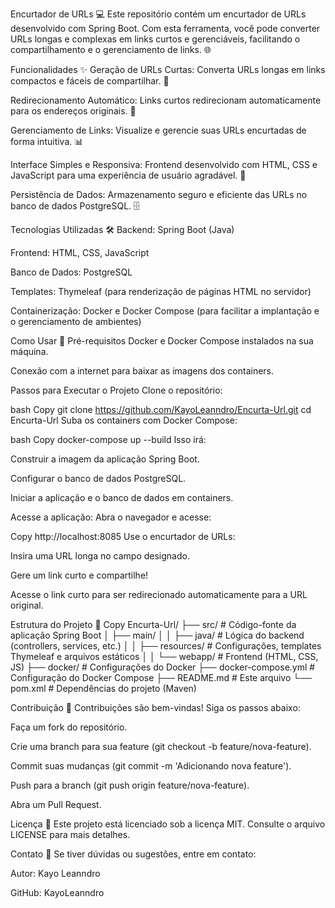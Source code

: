 Encurtador de URLs 💻
Este repositório contém um encurtador de URLs desenvolvido com Spring Boot. Com esta ferramenta, você pode converter URLs longas e complexas em links curtos e gerenciáveis, facilitando o compartilhamento e o gerenciamento de links. 🌐

Funcionalidades ✨
Geração de URLs Curtas: Converta URLs longas em links compactos e fáceis de compartilhar. 🔗

Redirecionamento Automático: Links curtos redirecionam automaticamente para os endereços originais. 🔄

Gerenciamento de Links: Visualize e gerencie suas URLs encurtadas de forma intuitiva. 📊

Interface Simples e Responsiva: Frontend desenvolvido com HTML, CSS e JavaScript para uma experiência de usuário agradável. 🎨

Persistência de Dados: Armazenamento seguro e eficiente das URLs no banco de dados PostgreSQL. 🗄️

Tecnologias Utilizadas 🛠️
Backend: Spring Boot (Java)

Frontend: HTML, CSS, JavaScript

Banco de Dados: PostgreSQL

Templates: Thymeleaf (para renderização de páginas HTML no servidor)

Containerização: Docker e Docker Compose (para facilitar a implantação e o gerenciamento de ambientes)

Como Usar 🚀
Pré-requisitos
Docker e Docker Compose instalados na sua máquina.

Conexão com a internet para baixar as imagens dos containers.

Passos para Executar o Projeto
Clone o repositório:

bash
Copy
git clone https://github.com/KayoLeanndro/Encurta-Url.git
cd Encurta-Url
Suba os containers com Docker Compose:

bash
Copy
docker-compose up --build
Isso irá:

Construir a imagem da aplicação Spring Boot.

Configurar o banco de dados PostgreSQL.

Iniciar a aplicação e o banco de dados em containers.

Acesse a aplicação:
Abra o navegador e acesse:

Copy
http://localhost:8085
Use o encurtador de URLs:

Insira uma URL longa no campo designado.

Gere um link curto e compartilhe!

Acesse o link curto para ser redirecionado automaticamente para a URL original.

Estrutura do Projeto 📂
Copy
Encurta-Url/
├── src/                  # Código-fonte da aplicação Spring Boot
│   ├── main/
│   │   ├── java/         # Lógica do backend (controllers, services, etc.)
│   │   ├── resources/    # Configurações, templates Thymeleaf e arquivos estáticos
│   │   └── webapp/       # Frontend (HTML, CSS, JS)
├── docker/               # Configurações do Docker
├── docker-compose.yml    # Configuração do Docker Compose
├── README.md             # Este arquivo
└── pom.xml               # Dependências do projeto (Maven)

Contribuição 🤝
Contribuições são bem-vindas! Siga os passos abaixo:

Faça um fork do repositório.

Crie uma branch para sua feature (git checkout -b feature/nova-feature).

Commit suas mudanças (git commit -m 'Adicionando nova feature').

Push para a branch (git push origin feature/nova-feature).

Abra um Pull Request.

Licença 📜
Este projeto está licenciado sob a licença MIT. Consulte o arquivo LICENSE para mais detalhes.

Contato 📧
Se tiver dúvidas ou sugestões, entre em contato:

Autor: Kayo Leanndro

GitHub: KayoLeanndro

